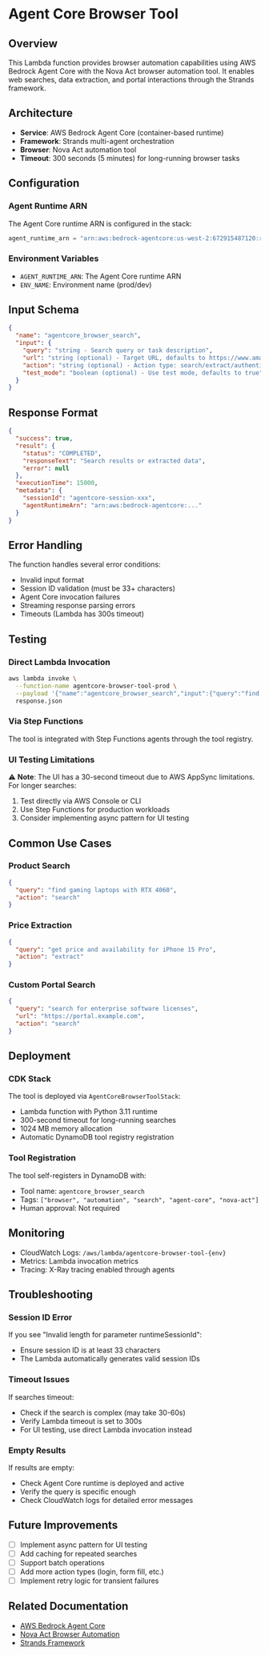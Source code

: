 # Agent Core Browser Tool

## Overview
This Lambda function provides browser automation capabilities using AWS Bedrock Agent Core with the Nova Act browser automation tool. It enables web searches, data extraction, and portal interactions through the Strands framework.

## Architecture
- **Service**: AWS Bedrock Agent Core (container-based runtime)
- **Framework**: Strands multi-agent orchestration
- **Browser**: Nova Act automation tool
- **Timeout**: 300 seconds (5 minutes) for long-running browser tasks

## Configuration

### Agent Runtime ARN
The Agent Core runtime ARN is configured in the stack:
```python
agent_runtime_arn = "arn:aws:bedrock-agentcore:us-west-2:672915487120:runtime/shopping_agent-aw6O6r7uk5"
```

### Environment Variables
- `AGENT_RUNTIME_ARN`: The Agent Core runtime ARN
- `ENV_NAME`: Environment name (prod/dev)

## Input Schema
```json
{
  "name": "agentcore_browser_search",
  "input": {
    "query": "string - Search query or task description",
    "url": "string (optional) - Target URL, defaults to https://www.amazon.com",
    "action": "string (optional) - Action type: search/extract/authenticate",
    "test_mode": "boolean (optional) - Use test mode, defaults to true"
  }
}
```

## Response Format
```json
{
  "success": true,
  "result": {
    "status": "COMPLETED",
    "responseText": "Search results or extracted data",
    "error": null
  },
  "executionTime": 15000,
  "metadata": {
    "sessionId": "agentcore-session-xxx",
    "agentRuntimeArn": "arn:aws:bedrock-agentcore:..."
  }
}
```

## Error Handling
The function handles several error conditions:
- Invalid input format
- Session ID validation (must be 33+ characters)
- Agent Core invocation failures
- Streaming response parsing errors
- Timeouts (Lambda has 300s timeout)

## Testing

### Direct Lambda Invocation
```bash
aws lambda invoke \
  --function-name agentcore-browser-tool-prod \
  --payload '{"name":"agentcore_browser_search","input":{"query":"find laptops under $1000"}}' \
  response.json
```

### Via Step Functions
The tool is integrated with Step Functions agents through the tool registry.

### UI Testing Limitations
⚠️ **Note**: The UI has a 30-second timeout due to AWS AppSync limitations. For longer searches:
1. Test directly via AWS Console or CLI
2. Use Step Functions for production workloads
3. Consider implementing async pattern for UI testing

## Common Use Cases

### Product Search
```json
{
  "query": "find gaming laptops with RTX 4060",
  "action": "search"
}
```

### Price Extraction
```json
{
  "query": "get price and availability for iPhone 15 Pro",
  "action": "extract"
}
```

### Custom Portal Search
```json
{
  "query": "search for enterprise software licenses",
  "url": "https://portal.example.com",
  "action": "search"
}
```

## Deployment

### CDK Stack
The tool is deployed via `AgentCoreBrowserToolStack`:
- Lambda function with Python 3.11 runtime
- 300-second timeout for long-running searches
- 1024 MB memory allocation
- Automatic DynamoDB tool registry registration

### Tool Registration
The tool self-registers in DynamoDB with:
- Tool name: `agentcore_browser_search`
- Tags: `["browser", "automation", "search", "agent-core", "nova-act"]`
- Human approval: Not required

## Monitoring
- CloudWatch Logs: `/aws/lambda/agentcore-browser-tool-{env}`
- Metrics: Lambda invocation metrics
- Tracing: X-Ray tracing enabled through agents

## Troubleshooting

### Session ID Error
If you see "Invalid length for parameter runtimeSessionId":
- Ensure session ID is at least 33 characters
- The Lambda automatically generates valid session IDs

### Timeout Issues
If searches timeout:
- Check if the search is complex (may take 30-60s)
- Verify Lambda timeout is set to 300s
- For UI testing, use direct Lambda invocation instead

### Empty Results
If results are empty:
- Check Agent Core runtime is deployed and active
- Verify the query is specific enough
- Check CloudWatch logs for detailed error messages

## Future Improvements
- [ ] Implement async pattern for UI testing
- [ ] Add caching for repeated searches
- [ ] Support batch operations
- [ ] Add more action types (login, form fill, etc.)
- [ ] Implement retry logic for transient failures

## Related Documentation
- [AWS Bedrock Agent Core](https://docs.aws.amazon.com/bedrock/latest/userguide/agentcore.html)
- [Nova Act Browser Automation](https://docs.aws.amazon.com/bedrock/latest/userguide/nova-act.html)
- [Strands Framework](https://github.com/aws/strands)